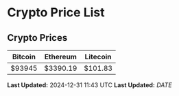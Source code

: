 # Crypto Price List

## Crypto Prices
| Bitcoin | Ethereum | Litecoin |
| ------- | -------- | -------- |
| $93945 | $3390.19 | $101.83 |
**Last Updated:** 2024-12-31 11:43 UTC
**Last Updated:** $DATE$
